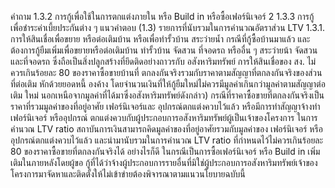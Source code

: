 คำถาม
1.3.2 การกู้เพื่อใช้ในการตกแต่งภายใน หรือ Build in หรือซื้อเฟอร์นิเจอร์
2
1.3.3 การกู้เพื่อชำระค่าเบี้ยประกันต่าง ๆ
แนวคำตอบ
(1.3) รายการที่นับรวมในการคำนวณอัตราส่วน LTV
1.3.1. การให้สินเชื่อเพื่อขยาย หรือต่อเติมบ้าน หรือเพื่อทำรั้วบ้าน สระว่ายน้ำ กรณีที่กู้ซื้อบ้านมาแล้ว และต้องการกู้ยืมเพิ่มเพื่อขยายหรือต่อเติมบ้าน ทำรั้วบ้าน
จัดสวน ที่จอดรถ หรืออื่น ๆ
สระว่ายน้า จัดสวน และที่จอดรถ ซึ่งถือเป็นสิ่งปลูกสร้างที่ยึดติดอย่างถาวรกับ
อสังหาริมทรัพย์ การให้สินเชื่อของ สง. ไม่ควรเกินร้อยละ 80 ของราคาซื้อขายบ้านที่
ตกลงกันจริงรวมกับราคาตามสัญญาที่ตกลงกันจริงของส่วนที่ต่อเติม หักด้วยยอดหนี้
องค้าง โดยจํานวนเงินที่ให้กู้ยืมใหม่ไม่ควรมีมูลค่าเกินกว่ามูลค่าตามสัญญาต่อเติม
ใหม่
นอกเหนือจากมูลค่าที่ได้มาซึ่งอสังหาริมทรัพย์ดังกล่าว)
กรณีที่ราคาซื้อขายที่ตกลงกันจริงเป็นราคาที่รวมมูลค่าของที่อยู่อาศัย เฟอร์นิเจอร์และ
อุปกรณ์ตกแต่งควบไว้แล้ว หรือมีการทำสัญญาจ้างทำเฟอร์นิเจอร์ หรืออุปกรณ์
ตกแต่งควบกับผู้ประกอบการอสังหาริมทรัพย์ผู้เป็นเจ้าของโครงการ ในการคำนวณ
LTV ratio สถาบันการเงินสามารถคิดมูลค่าของที่อยู่อาศัยรวมกับมูลค่าของ
เฟอร์นิเจอร์ หรืออุปกรณ์ตกแต่งควบไว้แล้ว และนำมานับรวมในการคำนวณ LTV
ratio ที่กำหนดไว้ไม่ควรเกินร้อยละ 80 ของราคาซื้อขายที่ตกลงกันจริงได้
อย่างไรก็ดี ในกรณีเป็นการซื้อเฟอร์นิเจอร์ หรือ Build in เพิ่มเติมในภายหลังโดยผู้ขอ
กู้ที่ได้ว่าจ้างผู้ประกอบการรายอื่นที่มิใช่ผู้ประกอบการอสังหาริมทรัพย์เจ้าของ
โครงการมาจัดหาและติดตั้งให้ไม่เข้าข่ายต้องพิจารณาตามแนวนโยบายฉบับนี้
